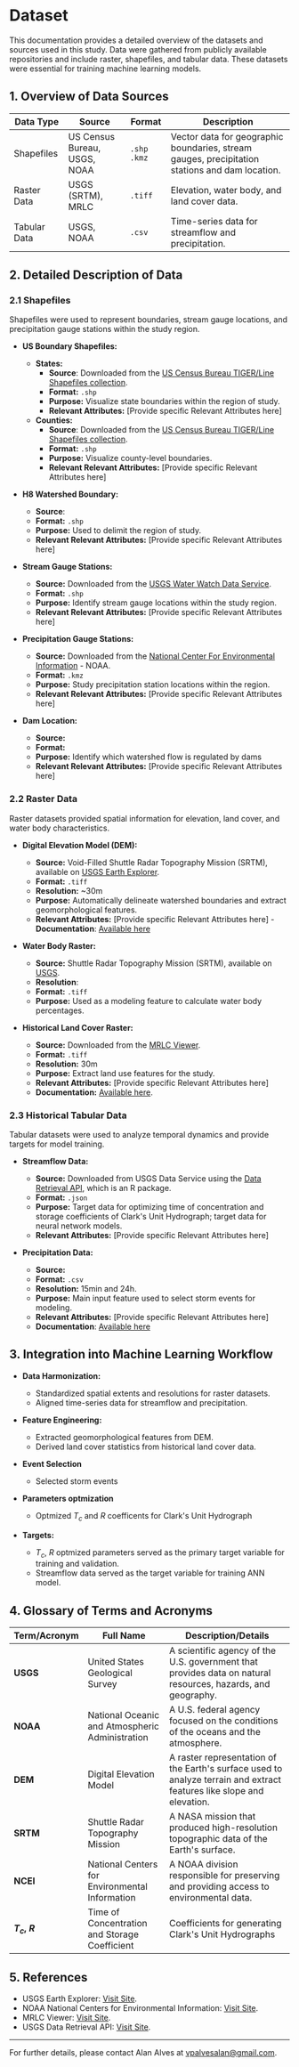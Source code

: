 # Dataset

This documentation provides a detailed overview of the datasets and sources used in this study. Data were gathered from publicly available repositories and include raster, shapefiles, and tabular data. These datasets were essential for training machine learning models.

## 1. Overview of Data Sources

| Data Type         | Source                          | Format       | Description                                   |
|-------------------|---------------------------------|--------------|-----------------------------------------------|
| Shapefiles        | US Census Bureau, USGS, NOAA   | `.shp` `.kmz` | Vector data for geographic boundaries, stream gauges, precipitation stations and dam location. |
| Raster Data       | USGS (SRTM), MRLC              | `.tiff`       | Elevation, water body, and land cover data.    |
| Tabular Data      | USGS, NOAA                     | `.csv` | Time-series data for streamflow and precipitation. |

## 2. Detailed Description of Data

### 2.1 Shapefiles
Shapefiles were used to represent boundaries, stream gauge locations, and precipitation gauge stations within the study region.

- **US Boundary Shapefiles:**
  - **States:** 
    - **Source**: Downloaded from the [US Census Bureau TIGER/Line Shapefiles collection](https://www.census.gov/cgi-bin/geo/shapefiles/index.php?year=2024&layergroup=States+%28and+equivalent%29).  
    - **Format:** `.shp`  
    - **Purpose:** Visualize state boundaries within the region of study.  
    - **Relevant Attributes:** [Provide specific Relevant Attributes here]  
  - **Counties:**
    - **Source**: Downloaded from the [US Census Bureau TIGER/Line Shapefiles collection](https://www.census.gov/cgi-bin/geo/shapefiles/index.php?year=2024&layergroup=Counties+%28and+equivalent%29).  
    - **Format:** `.shp`  
    - **Purpose:** Visualize county-level boundaries.  
    - **Relevant Relevant Attributes:** [Provide specific Relevant Attributes here]  

- **H8 Watershed Boundary:** 
    - **Source**:
    - **Format:** `.shp`
    - **Purpose:** Used to delimit the region of study.  
    - **Relevant Relevant Attributes:** [Provide specific Relevant Attributes here]  

- **Stream Gauge Stations:**  
  - **Source:** Downloaded from the [USGS Water Watch Data Service](https://waterwatch.usgs.gov/?id=wwds_shp).  
  - **Format:** `.shp`  
  - **Purpose:** Identify stream gauge locations within the study region.  
  - **Relevant Relevant Attributes:** [Provide specific Relevant Attributes here]  

- **Precipitation Gauge Stations:**  
  - **Source:** Downloaded from the [National Center For Environmental Information](https://gis.ncdc.noaa.gov/kml/precip_15.kmz) - NOAA.
  - **Format:** `.kmz`  
  - **Purpose:** Study precipitation station locations within the region.  
  - **Relevant Relevant Attributes:** [Provide specific Relevant Attributes here]

- **Dam Location:**  
  - **Source:**   
  - **Format:** 
  - **Purpose:** Identify which watershed flow is regulated by dams
  - **Relevant Relevant Attributes:** [Provide specific Relevant Attributes here]  

### 2.2 Raster Data
Raster datasets provided spatial information for elevation, land cover, and water body characteristics.

- **Digital Elevation Model (DEM):**  
  - **Source:** Void-Filled Shuttle Radar Topography Mission (SRTM), available on [USGS Earth Explorer](https://earthexplorer.usgs.gov/).  
  - **Format:** `.tiff`  
  - **Resolution:** ~30m  
  - **Purpose:** Automatically delineate watershed boundaries and extract geomorphological features.  
  - **Relevant Attributes:** [Provide specific Relevant Attributes here] 
  -**Documentation**: [Available here](https://www.usgs.gov/centers/eros/science/usgs-eros-archive-digital-elevation-shuttle-radar-topography-mission-srtm-void) 

- **Water Body Raster:**  
  - **Source:** Shuttle Radar Topography Mission (SRTM), available on [USGS](https://www.usgs.gov/centers/eros/science/usgs-eros-archive-digital-elevation-shuttle-radar-topography-mission-water).
  - **Resolution**:   
  - **Format:** `.tiff`  
  - **Purpose:** Used as a modeling feature to calculate water body percentages.  

- **Historical Land Cover Raster:**  
  - **Source:** Downloaded from the [MRLC Viewer](https://www.mrlc.gov/viewer/).  
  - **Format:** `.tiff`  
  - **Resolution:** 30m
  - **Purpose:** Extract land use features for the study.  
  - **Relevant Attributes:** [Provide specific Relevant Attributes here]  
  - **Documentation:** [Available here](https://www.mrlc.gov/documentation).  

### 2.3 Historical Tabular Data
Tabular datasets were used to analyze temporal dynamics and provide targets for model training.

- **Streamflow Data:**  
  - **Source:** Downloaded from USGS Data Service using the [Data Retrieval API](https://doi-usgs.github.io/dataRetrieval/), which is an R package.  
  - **Format:** `.json` 
  - **Purpose:** Target data for optimizing time of concentration and storage coefficients of Clark's Unit Hydrograph; target data for neural network models.  
  - **Relevant Attributes:** [Provide specific Relevant Attributes here]  

- **Precipitation Data:**  
  - **Source:**   
  - **Format:** `.csv`
  - **Resolution:** 15min and 24h.  
  - **Purpose:** Main input feature used to select storm events for modeling.  
  - **Relevant Attributes:** [Provide specific Relevant Attributes here]
  - **Documentation**: [Available here](https://www.ncei.noaa.gov/metadata/geoportal/rest/metadata/item/gov.noaa.ncdc:C00505/html)

## 3. Integration into Machine Learning Workflow

- **Data Harmonization:**  
  - Standardized spatial extents and resolutions for raster datasets.  
  - Aligned time-series data for streamflow and precipitation.  

- **Feature Engineering:**  
  - Extracted geomorphological features from DEM.  
  - Derived land cover statistics from historical land cover data.  

- **Event Selection**
    - Selected storm events

- **Parameters optmization**
    - Optmized _T<sub>c</sub>_ and _R_ coefficents for Clark's Unit Hydrograph

- **Targets:**
  - _T<sub>c</sub>_, _R_ optmized parameters served as the primary target variable for training and validation. 
  - Streamflow data served as the target variable for training ANN model.  

## 4. Glossary of Terms and Acronyms

| Term/Acronym | Full Name                                    | Description/Details                                 |
|--------------|---------------------------------------------|----------------------------------------------------|
| **USGS**     | United States Geological Survey             | A scientific agency of the U.S. government that provides data on natural resources, hazards, and geography. |
| **NOAA**     | National Oceanic and Atmospheric Administration | A U.S. federal agency focused on the conditions of the oceans and the atmosphere. |
| **DEM**      | Digital Elevation Model                     | A raster representation of the Earth's surface used to analyze terrain and extract features like slope and elevation. |
| **SRTM**     | Shuttle Radar Topography Mission            | A NASA mission that produced high-resolution topographic data of the Earth's surface. |
| **NCEI**     | National Centers for Environmental Information | A NOAA division responsible for preserving and providing access to environmental data. |
| **_T<sub>c</sub>_, _R_** | Time of Concentration and Storage Coefficient | Coefficients for generating Clark's Unit Hydrographs |


## 5. References

- USGS Earth Explorer: [Visit Site](https://earthexplorer.usgs.gov/).  
- NOAA National Centers for Environmental Information: [Visit Site](https://www.ncei.noaa.gov/).  
- MRLC Viewer: [Visit Site](https://www.mrlc.gov/viewer/).  
- USGS Data Retrieval API: [Visit Site](https://doi-usgs.github.io/dataRetrieval/).  

---

For further details, please contact Alan Alves at vpalvesalan@gmail.com.
